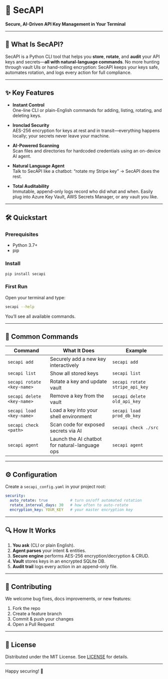 # 🚀 SecAPI  
**Secure, AI-Driven API Key Management in Your Terminal**

---

## 📝 What Is SecAPI?  
SecAPI is a Python CLI tool that helps you **store**, **rotate**, and **audit** your API keys and secrets—**all with natural-language commands**. No more hunting through vault UIs or hand-rolling encryption: SecAPI keeps your keys safe, automates rotation, and logs every action for full compliance.

---

## ✨ Key Features

- **Instant Control**  
  One-line CLI or plain-English commands for adding, listing, rotating, and deleting keys.

- **Ironclad Security**  
  AES-256 encryption for keys at rest and in transit—everything happens locally; your secrets never leave your machine.

- **AI-Powered Scanning**  
  Scan files and directories for hardcoded credentials using an on-device AI agent.

- **Natural Language Agent**  
  Talk to SecAPI like a chatbot: “rotate my Stripe key” → SecAPI does the rest.

- **Total Auditability**  
  Immutable, append-only logs record who did what and when. Easily plug into Azure Key Vault, AWS Secrets Manager, or any vault you like.

---

## 🛠️ Quickstart

### Prerequisites  
- Python 3.7+  
- pip  

### Install  
```bash
pip install secapi
```

### First Run  
Open your terminal and type:
```bash
secapi --help
```
You’ll see all available commands.

---

## 🚦 Common Commands

| Command                       | What It Does                                    | Example                                  |
|-------------------------------|-------------------------------------------------|------------------------------------------|
| `secapi add`                  | Securely add a new key interactively            | `secapi add`                             |
| `secapi list`                 | Show all stored keys                            | `secapi list`                            |
| `secapi rotate <key-name>`    | Rotate a key and update vault                   | `secapi rotate stripe_api_key`           |
| `secapi delete <key-name>`    | Remove a key from the vault                     | `secapi delete old_api_key`              |
| `secapi load <key-name>`      | Load a key into your shell environment          | `secapi load prod_db_key`                |
| `secapi check <path>`         | Scan code for exposed secrets via AI            | `secapi check ./src`                     |
| `secapi agent`                | Launch the AI chatbot for natural-language ops   | `secapi agent`                           |

---

## ⚙️ Configuration

Create a `secapi_config.yaml` in your project root:

```yaml
security:
  auto_rotate: true          # turn on/off automated rotation
  rotate_interval_days: 30   # how often to auto-rotate
  encryption_key: YOUR_KEY   # your master encryption key
```

---

## 🔍 How It Works

1. **You ask** (CLI or plain English).  
2. **Agent parses** your intent & entities.  
3. **Secure engine** performs AES-256 encryption/decryption & CRUD.  
4. **Vault** stores keys in an encrypted SQLite DB.  
5. **Audit trail** logs every action in an append-only file.

---

## 🤝 Contributing

We welcome bug fixes, docs improvements, or new features:

1. Fork the repo  
2. Create a feature branch  
3. Commit & push your changes  
4. Open a Pull Request  

---

## 📄 License

Distributed under the MIT License. See [LICENSE](LICENSE) for details.

---

Happy securing! 🔐
